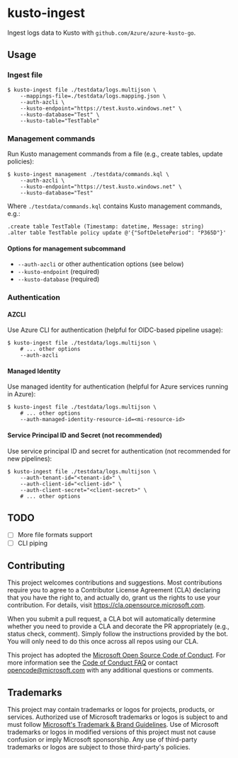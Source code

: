 # kusto-ingest

Ingest logs data to Kusto with `github.com/Azure/azure-kusto-go`.


## Usage

### Ingest file

```
$ kusto-ingest file ./testdata/logs.multijson \
    --mappings-file=./testdata/logs.mapping.json \
    --auth-azcli \
    --kusto-endpoint="https://test.kusto.windows.net" \
    --kusto-database="Test" \
    --kusto-table="TestTable"
```

### Management commands

Run Kusto management commands from a file (e.g., create tables, update policies):

```
$ kusto-ingest management ./testdata/commands.kql \
    --auth-azcli \
    --kusto-endpoint="https://test.kusto.windows.net" \
    --kusto-database="Test"
```

Where `./testdata/commands.kql` contains Kusto management commands, e.g.:

```
.create table TestTable (Timestamp: datetime, Message: string)
.alter table TestTable policy update @'{"SoftDeletePeriod": "P365D"}'
```

#### Options for management subcommand

- `--auth-azcli` or other authentication options (see below)
- `--kusto-endpoint` (required)
- `--kusto-database` (required)


### Authentication

#### AZCLI

Use Azure CLI for authentication (helpful for OIDC-based pipeline usage):

```
$ kusto-ingest file ./testdata/logs.multijson \
    # ... other options
    --auth-azcli
```


#### Managed Identity

Use managed identity for authentication (helpful for Azure services running in Azure):

```
$ kusto-ingest file ./testdata/logs.multijson \
    # ... other options
    --auth-managed-identity-resource-id=<mi-resource-id>
```


#### Service Principal ID and Secret (not recommended)

Use service principal ID and secret for authentication (not recommended for new pipelines):

```
$ kusto-ingest file ./testdata/logs.multijson \
    --auth-tenant-id="<tenant-id>" \
    --auth-client-id="<client-id>" \
    --auth-client-secret="<client-secret>" \
    # ... other options
```

## TODO

- [ ] More file formats support
- [ ] CLI piping

## Contributing

This project welcomes contributions and suggestions.  Most contributions require you to agree to a
Contributor License Agreement (CLA) declaring that you have the right to, and actually do, grant us
the rights to use your contribution. For details, visit https://cla.opensource.microsoft.com.

When you submit a pull request, a CLA bot will automatically determine whether you need to provide
a CLA and decorate the PR appropriately (e.g., status check, comment). Simply follow the instructions
provided by the bot. You will only need to do this once across all repos using our CLA.

This project has adopted the [Microsoft Open Source Code of Conduct](https://opensource.microsoft.com/codeofconduct/).
For more information see the [Code of Conduct FAQ](https://opensource.microsoft.com/codeofconduct/faq/) or
contact [opencode@microsoft.com](mailto:opencode@microsoft.com) with any additional questions or comments.

## Trademarks

This project may contain trademarks or logos for projects, products, or services. Authorized use of Microsoft 
trademarks or logos is subject to and must follow 
[Microsoft's Trademark & Brand Guidelines](https://www.microsoft.com/en-us/legal/intellectualproperty/trademarks/usage/general).
Use of Microsoft trademarks or logos in modified versions of this project must not cause confusion or imply Microsoft sponsorship.
Any use of third-party trademarks or logos are subject to those third-party's policies.
